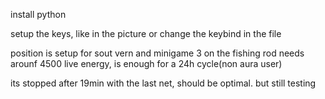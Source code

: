 install python

setup the keys, like in the picture or change the keybind in the file

position is setup for sout vern and minigame 3 on the fishing rod
needs arounf 4500 live energy, is enough for a 24h cycle(non aura user)

its stopped after 19min with the last net, should be optimal. but still testing